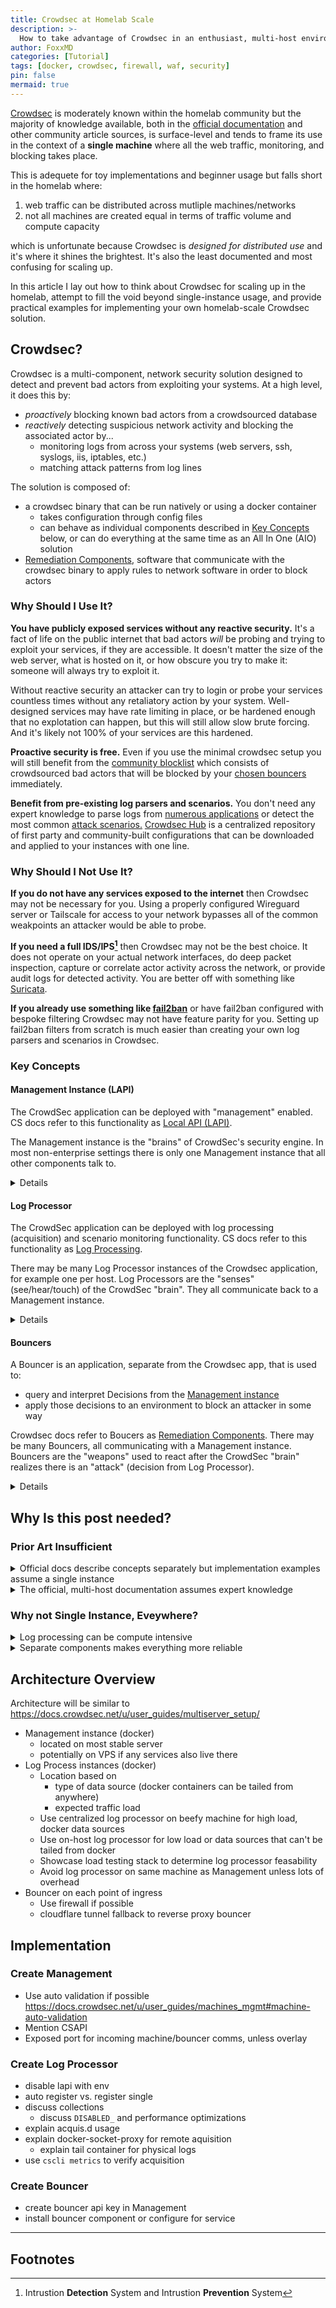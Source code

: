 ```yaml
---
title: Crowdsec at Homelab Scale
description: >-
  How to take advantage of Crowdsec in an enthusiast, multi-host environment
author: FoxxMD
categories: [Tutorial]
tags: [docker, crowdsec, firewall, waf, security]
pin: false
mermaid: true
---
```


[Crowdsec](https://www.crowdsec.net/) is moderately known within the homelab community but the majority of knowledge available, both in the [official documentation](https://docs.crowdsec.net/docs/intro/) and other community article sources, is surface-level and tends to frame its use in the context of a **single machine** where all the web traffic, monitoring, and blocking takes place.

This is adequete for toy implementations and beginner usage but falls short in the homelab where:

1. web traffic can be distributed across mutliple machines/networks
2. not all machines are created equal in terms of traffic volume and compute capacity

which is unfortunate because Crowdsec is *designed for distributed use* and it's where it shines the brightest. It's also the least documented and most confusing for scaling up.

In this article I lay out how to think about Crowdsec for scaling up in the homelab, attempt to fill the void beyond single-instance usage, and provide practical examples for implementing your own homelab-scale Crowdsec solution.

## Crowdsec?

Crowdsec is a multi-component, network security solution designed to detect and prevent bad actors from exploiting your systems. At a high level, it does this by:

* *proactively* blocking known bad actors from a crowdsourced database
* *reactively* detecting suspicious network activity and blocking the associated actor by...
  * monitoring logs from across your systems (web servers, ssh, syslogs, iis, iptables, etc.)
  * matching attack patterns from log lines

The solution is composed of:

* a crowdsec binary that can be run natively or using a docker container
  * takes configuration through config files
  * can behave as individual components described in [Key Concepts](#key-concepts) below, or can do everything at the same time as an All In One (AIO) solution
* [Remediation Components](#bouncers), software that communicate with the crowdsec binary to apply rules to network software in order to block actors

### Why Should I Use It?

**You have publicly exposed services without any reactive security.** It's a fact of life on the public internet that bad actors *will* be probing and trying to exploit your services, if they are accessible. It doesn't matter the size of the web server, what is hosted on it, or how obscure you try to make it: someone will always try to exploit it.

Without reactive security an attacker can try to login or probe your services countless times without any retaliatory action by your system. Well-designed services may have rate limiting in place, or be hardened enough that no explotation can happen, but this will still allow slow brute forcing. And it's likely not 100% of your services are this hardened.

**Proactive security is free.** Even if you use the minimal crowdsec setup you will still benefit from the [community blocklist](https://docs.crowdsec.net/docs/next/central_api/community_blocklist/) which consists of crowdsourced bad actors that will be blocked by your [chosen bouncers](#bouncers) immediately.

**Benefit from pre-existing log parsers and scenarios.** You don't need any expert knowledge to parse logs from [numerous applications](https://app.crowdsec.net/hub/log-parsers) or detect the most common [attack scenarios.](https://app.crowdsec.net/hub/scenarios) [Crowdsec Hub](https://app.crowdsec.net/hub) is a centralized repository of first party and community-built configurations that can be downloaded and applied to your instances with one line.

### Why Should I Not Use It?

**If you do not have any services exposed to the internet** then Crowdsec may not be necessary for you. Using a properly configured Wireguard server or Tailscale for access to your network bypasses all of the common weakpoints an attacker would be able to probe.

**If you need a full IDS/IPS[^detection]** then Crowdsec may not be the best choice. It does not operate on your actual network interfaces, do deep packet inspection, capture or correlate actor activity across the network, or provide audit logs for detected activity. You are better off with something like [Suricata](https://suricata.io/).

**If you already use something like [fail2ban](https://github.com/fail2ban/fail2ban)** or have fail2ban configured with bespoke filtering Crowdsec may not have feature parity for you. Setting up fail2ban filters from scratch is much easier than creating your own log parsers and scenarios in Crowdsec.

### Key Concepts

#### Management Instance (LAPI)

The CrowdSec application can be deployed with "management" enabled. CS docs refer to this functionality as [Local API (LAPI)](https://docs.crowdsec.net/u/user_guides/lapi_mgmt).

The Management instance is the "brains" of CrowdSec's security engine. In most non-enterprise settings there is only one Management instance that all other components talk to.

<details markdown=1>

<summary>Details</summary>

The management functionality enables the CS app to:

* Recieve decisions ("ban IP X for Y minutes") from [Log Processors](#log-processor)
* Register Log Processors (authenticate that a Log Processor can send it decisions)
* Contain a database of all decisions that [Bouncers](#bouncers) can query to apply those decisions to block attackers
  * IE the [firewall bouncer](https://docs.crowdsec.net/u/bouncers/firewall) on a machine can get all IPs that should be blocked, from the Management Instance, and add them to firewall rules for that machine
* Send notifications for decisions it recieves (ping Slack that IP X is banned for Y minutes)
* Enable you to use the crowdsec cli, [`cscli`](https://docs.crowdsec.net/docs/next/cscli/), to manage those decicions and which Log Processors are authenticated

Notably, the Management instance does *not* need acquisition config or hub collections/scenarios/etc installed on it. That is only needed on Log Processors.

```mermaid
flowchart TD

    subgraph mgt[crowdsec app lapi]
    dec[decisions] -->|bans IPs and stores| db[database]
    mac[machines]
    end

    mac -->|authenticate| lp1
    mac -->|authenticate| lp2

    subgraph lp1[crowdsec app on server1]
    buck1[scenario buckets from log processor] -->|sends alert| dec
    end

    subgraph lp2[crowdsec app on server2]
    buck2[scenario buckets from log processor] -->|sends alert| dec
    end
```

</details>

#### Log Processor

The CrowdSec application can be deployed with log processing (acquisition) and scenario monitoring functionality. CS docs refer to this functionality as [Log Processing](https://docs.crowdsec.net/docs/next/log_processor/intro).

There may be many Log Processor instances of the Crowdsec application, for example one per host. Log Processors are the "senses" (see/hear/touch) of the CrowdSec "brain". They all communicate back to a Management instance.

<details markdown=1>

<summary>Details</summary>

When the CS app is used for Log Processing it:

* Has user-defined configuration to tell it what [Data Sources](https://docs.crowdsec.net/docs/next/log_processor/data_sources/intro) to consume, known as [acquistion](https://docs.crowdsec.net/docs/next/log_processor/intro#acquistions)
  * This is anything from `.log` files [on disk](https://docs.crowdsec.net/docs/next/log_processor/data_sources/file), to tailing [docker containers](https://docs.crowdsec.net/docs/next/log_processor/data_sources/docker), to tailing [journald (systemd)](https://docs.crowdsec.net/docs/next/log_processor/data_sources/journald)
* Installs and uses [Parsers](https://docs.crowdsec.net/docs/next/log_processor/parsers/intro) to understand the data consumed from Data Sources
* Installs and uses [Scenarios](https://docs.crowdsec.net/docs/next/log_processor/scenarios/intro) to monitor the parsed data for attack events
  * When a Scenario is triggered it sends a Decision to the [Management instance](#management-instance-lapi)

Note: Data Source, Parsers, and Scenarios can be installed as bundles called [**Collections**](https://app.crowdsec.net/hub/collections).

```mermaid
flowchart TD

    subgraph lp[crowdsec app]
    acquiconf[acqui.d config] -->|use traefik.log| acqui
    acqui[acquisition] -->|parsers file and detects patterns| sc[scenario buckets]
    end

    subgraph traefik[traefik]
    tlog[access log traefik.log] -->|reads log file| acqui
    end

     sc -->|send alert| mgt[crowdsec app lapi]
```

</details>

#### Bouncers

A Bouncer is an application, separate from the Crowdsec app, that is used to:

* query and interpret Decisions from the [Management instance](#management-instance-lapi)
* apply those decisions to an environment to block an attacker in some way

Crowdsec docs refer to Boucers as [Remediation Components](https://docs.crowdsec.net/u/bouncers/intro). There may be many Bouncers, all communicating with a Management instance. Bouncers are the "weapons" used to react after the CrowdSec "brain" realizes there is an "attack" (decision from Log Processor).

<details markdown=1>

<summary>Details</summary>

Some examples of bouncers, and how they use Management:

* [Firewall](https://docs.crowdsec.net/u/bouncers/firewall) - gets all IPs from Decicions stored in the Management instance and applies them as `BLOCK` rules to a host's firewall application (`iptables` or `nftables`)
* [Traefik](https://plugins.traefik.io/plugins/6335346ca4caa9ddeffda116/crowdsec-bouncer-traefik-plugin) - Installed as a middleware. When a request is intercepted it queries the Management instance for the request IP. If the IP is banned it returns a 403.

CS develops and maintains a large list of Bouncers for all popular platforms.

```mermaid
flowchart TD

    subgraph mgt[crowdsec app lapi]
    boun[bouncers] -->|create key| bkey[bouncer keys]
    dec[decisions]
    end

    bkey <-->|Use key to authenticate| bouncer1

    subgraph bouncer1[firewall on server1]
    dec -->|pulls decision IPs to block| rules[firewall rules]
    end
```

</details>

## Why Is this post needed?

### Prior Art Insufficient

<details markdown=1>

<summary>Official docs describe concepts separately but implementation examples assume a single instance</summary>

 There's a disconnect for new users when trying to match up what is the described in the documentation with what is immediately shown in code: [Architecture](https://docs.crowdsec.net/docs/next/intro#architecture) and [Concepts](https://docs.crowdsec.net/docs/next/concepts) describe individual components but then [acquisiton](https://docs.crowdsec.net/docs/next/log_processor/intro/) only shows reading files from a local directory, or [LAPI docs](https://docs.crowdsec.net/docs/next/local_api/configuration) mention different machines but doesn't give context on why you would have different machines or the full setup for two in a management/child relationship.

</details>

<details markdown=1>

<summary>The official, multi-host documentation assumes expert knowledge</summary>

They fail to consider if the reader has strong mental model of how Crowdsec works to begin with.

The [guide](https://docs.crowdsec.net/u/user_guides/multiserver_setup/) provides links to getting started guides and some commands for getting log processors registered with LAPI but fails to convey to the user that the crowdsec app can be used for separate roles. It falls short with helping transform the mental model of "this is all one app on one machine" to "this app can operate independently for only one role and then communicate with another crowdsec app acting as management".

The [blog post](https://www.crowdsec.net/blog/multi-server-setup) does a better job of explaining the architecture but assumes you are switching to postgres for a shared database which is not necessary if there is only one management instance. The post is more geared for an enterprise or large-scale deployment which is too overkill for homelab scale.

</details>

### Why not Single Instance, Eveywhere?

<details markdown=1>

<summary>Log processing can be compute intensive</summary>

https://github.com/FoxxMD/crowdsecBench

</details>

<details markdown=1>

<summary>Separate components makes everything more reliable</summary>

IE log processor goes down or requires restart, don't make lapi unavailable for bouncers

</details>

## Architecture Overview

Architecture will be similar to https://docs.crowdsec.net/u/user_guides/multiserver_setup/

* Management instance (docker)
  * located on most stable server
  * potentially on VPS if any services also live there
* Log Process instances (docker)
  * Location based on 
    * type of data source (docker containers can be tailed from anywhere)
    * expected traffic load 
  * Use centralized log processor on beefy machine for high load, docker data sources
  * Use on-host log processor for low load or data sources that can't be tailed from docker
  * Showcase load testing stack to determine log processor feasability
  * Avoid log processor on same machine as Management unless lots of overhead
* Bouncer on each point of ingress
  * Use firewall if possible
  * cloudflare tunnel fallback to reverse proxy bouncer

## Implementation

### Create Management

* Use auto validation if possible https://docs.crowdsec.net/u/user_guides/machines_mgmt#machine-auto-validation
* Mention CSAPI
* Exposed port for incoming machine/bouncer comms, unless overlay

### Create Log Processor

* disable lapi with env
* auto register vs. register single
* discuss collections
  * discuss `DISABLED_` and performance optimizations
* explain acquis.d usage
* explain docker-socket-proxy for remote aquisition
  * explain tail container for physical logs
* use `cscli metrics` to verify acquisition

### Create Bouncer

* create bouncer api key in Management
* install bouncer component or configure for service

___

## Footnotes

[^detection]: Intrustion **Detection** System and Intrustion **Prevention** System
